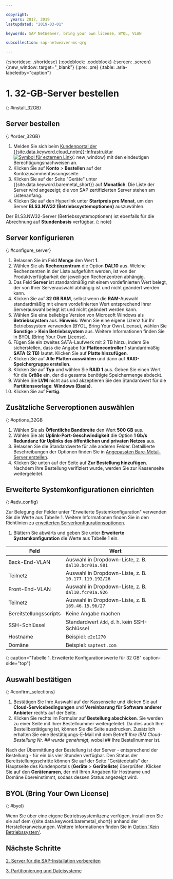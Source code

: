 ```yaml
---

copyright:
  years: 2017, 2019
lastupdated: "2019-03-01"

keywords: SAP NetWeaver, bring your own license, BYOL, VLAN

subcollection: sap-netweaver-ms-qrg

---
```


{:shortdesc: .shortdesc}
{:codeblock: .codeblock}
{:screen: .screen}
{:new_window: target="_blank"}
{:pre: .pre}
{:table: .aria-labeledby="caption"}

# 1. 32-GB-Server bestellen
{: #install_32GB}

## Server bestellen
{: #order_32GB}

1. Melden Sie sich beim [Kundenportal der {{site.data.keyword.cloud_notm}}-Infrastruktur ![Symbol für externen Link](../icons/launch-glyph.svg "Symbol für externen Link")](https://control.softlayer.com){: new_window} mit den eindeutigen Berechtigungsnachweisen an. 
2. Klicken Sie auf **Konto** > **Bestellen** auf der Kontozusammenfassungsseite.
3. Klicken Sie auf der Seite "Geräte" unter {{site.data.keyword.baremetal_short}} auf **Monatlich**. Die Liste der Server wird angezeigt; die von SAP zertifizierten Server stehen am Listenanfang.
4. Klicken Sie auf den Hyperlink unter **Startpreis pro Monat**, um den Server **BI.S3.NW32 (Betriebssystemoptionen)** auszuwählen.

Der BI.S3.NW32-Server (Betriebssystemoptionen) ist ebenfalls für die Abrechnung auf **Stundenbasis** verfügbar.
{: note}

## Server konfigurieren
{: #configure_server}

1. Belassen Sie im Feld **Menge** den Wert **1**.
2. Wählen Sie als **Rechenzentrum** die Option **DAL10** aus. Welche Rechenzentren in der Liste aufgeführt werden, ist von der Produktverfügbarkeit der jeweiligen Rechenzentren abhängig.
3. Das Feld **Server** ist standardmäßig mit einem vordefinierten Wert belegt, der von Ihrer Serverauswahl abhängig ist und nicht geändert werden kann.
4. Klicken Sie auf **32 GB RAM**, selbst wenn die **RAM**-Auswahl standardmäßig mit einem vordefinierten Wert entsprechend Ihrer Serverauswahl belegt ist und nicht geändert werden kann.
5. Wählen Sie eine beliebige Version von Microsoft Windows als **Betriebssystem** aus. **Hinweis**: Wenn Sie eine eigene Lizenz für Ihr Betriebssystem verwenden (BYOL, Bring Your Own License), wählen Sie **Sonstige** > **Kein Betriebssystem** aus. Weitere Informationen finden Sie in [BYOL (Bring Your Own License)](#byol).
6. Fügen Sie ein zweites SATA-Laufwerk mit 2 TB hinzu, indem Sie sicherstellen, dass die Angabe für **Plattencontroller 1** standardmäßig **SATA (2 TB)** lautet. Klicken Sie auf **Platte hinzufügen**.
7. Klicken Sie auf **Alle Platten auswählen** und dann auf **RAID-Speichergruppe erstellen**.
8. Klicken Sie auf **Typ** und wählen Sie **RAID 1** aus. Geben Sie einen Wert für die **Größe** ein, der die gesamte benötigte Speichermenge abdeckt.
9. Wählen Sie **LVM** nicht aus und akzeptieren Sie den Standardwert für die **Partitionsvorlage**: **Windows (Basis)**.
10. Klicken Sie auf **Fertig**.

## Zusätzliche Serveroptionen auswählen
{: #options_32GB

1. Wählen Sie als **Öffentliche Bandbreite** den Wert **500 GB** aus.
2. Wählen Sie als **Uplink-Port-Geschwindigkeit** die Option **1 Gb/s Redundanz für Uplinks des öffentlichen und privaten Netzes** aus.
3. Belassen Sie die Standardwerte für alle anderen Felder. Detaillierte Beschreibungen der Optionen finden Sie in [Angepassten Bare-Metal-Server erstellen](/docs/bare-metal?topic=bare-metal-ordering-baremetal-server).
10. Klicken Sie unten auf der Seite auf **Zur Bestellung hinzufügen**. Nachdem Ihre Bestellung verifiziert wurde, werden Sie zur Kassenseite weitergeleitet.

## Erweiterte Systemkonfigurationen einrichten
{: #adv_config}

Zur Belegung der Felder unter "Erweiterte Systemkonfiguration" verwenden Sie die Werte aus Tabelle 1. Weitere Informationen finden Sie in den Richtlinien zu [erweiterten Serverkonfigurationsoptionen](/docs/bare-metal?topic=bare-metal-ordering-baremetal-server).

1. Blättern Sie abwärts und geben Sie unter **Erweiterte Systemkonfiguration** die Werte aus Tabelle 1 ein.

|              Feld               |      Wert                                                           |
| -------------------------------- | -------------------------------------------------------------------- |
|Back-End-VLAN                      | Auswahl in Dropdown-Liste, z. B. `dal10.bcr01a.981`      |
|Teilnetz                            | Auswahl in Dropdown-Liste, z. B. `10.177.119.192/26`     |
|Front-End-VLAN                     | Auswahl in Dropdown-Liste, z. B. `dal10.fcr01a.926`      |
|Teilnetz                            | Auswahl in Dropdown-Liste, z. B. `169.46.15.96/27`       |
|Bereitstellungsscripts            | Keine Angabe machen                                                          |
|SSH-Schlüssel                          | Standardwert `Add`, d. h. kein SSH-Schlüssel        |
|Hostname                          | Beispiel: `e2e1270`                                               |
|Domäne                            | Beispiel: `saptest.com`                                           |
{: caption="Tabelle 1. Erweiterte Konfigurationswerte für 32 GB" caption-side="top"}  

## Auswahl bestätigen
{: #confirm_selections}

1. Bestätigen Sie Ihre Auswahl auf der Kassenseite und klicken Sie auf **Cloud-Servicebedingungen** und **Vereinbarung für Software anderer Anbieter** rechts auf der Seite.
2. Klicken Sie rechts im Formular auf **Bestellung abschicken**. Sie werden zu einer Seite mit Ihrer Bestellnummer weitergeleitet. Da dies auch Ihre Bestellbestätigung ist, können Sie die Seite ausdrucken. Zusätzlich erhalten Sie eine Bestätigungs-E-Mail mit dem Betreff *Ihre IBM Cloud-Bestellung Nr. ## wurde genehmigt*, wobei ## Ihre Bestellnummer ist.

Nach der Übermittlung der Bestellung ist der Server - entsprechend der Bestellung - für ein bis vier Stunden verfügbar. Den Status der Bereitstellungsschritte können Sie auf der Seite "Gerätedetails" der Hauptseite des Kundenportals (**Geräte** > **Geräteliste**) überprüfen. Klicken Sie auf den **Gerätenamen**, der mit Ihren Angaben für Hostname und Domäne übereinstimmt, sodass dessen Status angezeigt wird.

## BYOL (Bring Your Own License)
{: #byol}

Wenn Sie über eine eigene Betriebssystemlizenz verfügen, installieren Sie sie auf dem {{site.data.keyword.baremetal_short}} anhand der Herstelleranweisungen. Weitere Informationen finden Sie in [Option 'Kein Betriebssystem'](/docs/bare-metal?topic=bare-metal-the-no-os-option).

## Nächste Schritte

  [2. Server für die SAP-Installation vorbereiten](/docs/infrastructure/sap-netweaver-ms-qrg?topic=sap-netweaver-ms-qrg-2-preparing-your-server-for-your-sap-installation-32-gb-)

  [3. Partitionierung und Dateisysteme](/docs/infrastructure/sap-netweaver-ms-qrg?topic=sap-netweaver-ms-qrg-partition_32GB)
